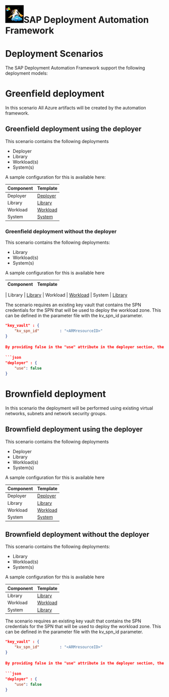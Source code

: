 # ![SAP Deployment Automation Framework](../assets/images/UnicornSAPBlack64x64.png)**SAP Deployment Automation Framework** #

# Deployment Scenarios #

The SAP Deployment Automation Framework support the following deployment models:

# Greenfield deployment #

In this scenario All Azure artifacts will be created by the automation framework.

## **Greenfield deployment using the deployer** ##

This scenario contains the following deployments

- Deployer
- Library
- Workload(s)
- System(s)

A sample configuration for this is available here:

| Component                | Template |
| :------------------------| :----------------------------------------------------------------------- |
| Deployer                 | [Deployer](./WORKSPACES/DEPLOYMENT-ORCHESTRATION/DEPLOYER/MGMT-WEEU-DEP00-INFRASTRUCTURE/MGMT-WEEU-DEP00-INFRASTRUCTURE.json)
| Library                  | [Library](./WORKSPACES/DEPLOYMENT-ORCHESTRATION/LIBRARY/MGMT-WEEU-SAP_LIBRARY/MGMT-WEEU-SAP_LIBRARY.json)
| Workload                 | [Workload](./WORKSPACES//DEPLOYMENT-ORCHESTRATION/LANDSCAPE/DEV-WEEU-SAP01-INFRASTRUCTURE/DEV-WEEU-SAP01-INFRASTRUCTURE.json)
| System                   | [System](./WORKSPACES/DEPLOYMENT-ORCHESTRATION/SYSTEM/DEV-WEEU-SAP01-X00/DEV-WEEU-SAP01-X00.json)

### **Greenfield deployment without the deployer** ###

This scenario contains the following deployments:

- Library
- Workload(s)
- System(s)

A sample configuration for this is available here

| Component                | Template |
| :------------------------| :----------------------------------------------------------------------- |

| Library                  | [Library](./WORKSPACES/DEPLOYMENT-ORCHESTRATION/LIBRARY/MGMT-NOEU-SAP_LIBRARY/MGMT-NOEU-SAP_LIBRARY.json)
| Workload                 | [Workload](./WORKSPACES//DEPLOYMENT-ORCHESTRATION/LANDSCAPE/DEV-NOEU-SAP02-INFRASTRUCTURE/DEV-NOEU-SAP02-INFRASTRUCTURE.json)
| System                   | [Library](./WORKSPACES/DEPLOYMENT-ORCHESTRATION/SYSTEM/DEV-NOEU-SAP02-X02/DEV-NOEU-SAP02-X02.json)

The scenario requires an existing key vault that contains the SPN credentials for the SPN that will be used to deploy the workload zone. This can be defined in the parameter file with the kv_spn_id parameter.

```json
"key_vault" : {
    "kv_spn_id"         : "<ARMresourceID>"
} 

By providing false in the "use" attribute in the deployer section, the automation framwork will not use any information from the deployer state file.

```json
"deployer" : {
    "use": false
} 
```

# Brownfield deployment #

In this scenario the deployment will be performed using existing virtual networks, subnets and network security groups.

## **Brownfield deployment using the deployer** ##

This scenario contains the following deployments

- Deployer
- Library
- Workload(s)
- System(s)

A sample configuration for this is available here

| Component                | Template |
| :------------------------|  :----------------------------------------------------------------------- |
| Deployer                 | [Deployer](./WORKSPACES/DEPLOYMENT-ORCHESTRATION/DEPLOYER/MGMT-EUS2-DEP01-INFRASTRUCTURE/MGMT-EUS2-DEP01-INFRASTRUCTURE.json) |  
| Library                  | [Library](./WORKSPACES/DEPLOYMENT-ORCHESTRATION/LIBRARY/MGMT-EUS2-SAP_LIBRARY/MGMT-EUS2-SAP_LIBRARY.json) |  
| Workload                 | [Workload](./WORKSPACES//DEPLOYMENT-ORCHESTRATION/LANDSCAPE/QA-EUS2-SAP03-INFRASTRUCTURE/QA-EUS2-SAP03-INFRASTRUCTURE.json) |  
| System                   | [System](./WORKSPACES/DEPLOYMENT-ORCHESTRATION/SYSTEM/QA-EUS2-SAP03-X01/QA-EUS2-SAP03-X01.json) |  

## **Brownfield deployment without the deployer** ##

This scenario contains the following deployments:

- Library
- Workload(s)
- System(s)

A sample configuration for this is available here

| Component                | Template |
| :------------------------|  :----------------------------------------------------------------------- |
| Library                  | [Library](./WORKSPACES/DEPLOYMENT-ORCHESTRATION/LIBRARY/MGMT-WUS2-SAP_LIBRARY/MGMT-WUS2-SAP_LIBRARY.json)
| Workload                 | [Workload](./WORKSPACES/DEPLOYMENT-ORCHESTRATION/LANDSCAPE/QA-WUS2-SAP04-INFRASTRUCTURE/QA-WUS2-SAP04-INFRASTRUCTURE.json)
| System                   | [Library](./WORKSPACES/DEPLOYMENT-ORCHESTRATION/SYSTEM/QA-WUS2-SAP04-X03/QA-WUS2-SAP04-X03.json)

The scenario requires an existing key vault that contains the SPN credentials for the SPN that will be used to deploy the workload zone. This can be defined in the parameter file with the kv_spn_id parameter.

```json
"key_vault" : {
    "kv_spn_id"         : "<ARMresourceID>"
} 

By providing false in the "use" attribute in the deployer section, the automation framwork will not use any information from the deployer state file.

```json
"deployer" : {
    "use": false
} 
```

